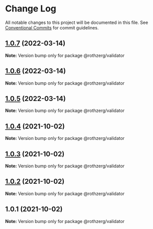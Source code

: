 # Change Log

All notable changes to this project will be documented in this file.
See [Conventional Commits](https://conventionalcommits.org) for commit guidelines.

## [1.0.7](https://github.com/emrerothzerg/rothzerg/compare/@rothzerg/validator@1.0.6...@rothzerg/validator@1.0.7) (2022-03-14)

**Note:** Version bump only for package @rothzerg/validator





## [1.0.6](https://github.com/emrerothzerg/rothzerg/compare/@rothzerg/validator@1.0.5...@rothzerg/validator@1.0.6) (2022-03-14)

**Note:** Version bump only for package @rothzerg/validator





## [1.0.5](https://github.com/emrerothzerg/rothzerg/compare/@rothzerg/validator@1.0.4...@rothzerg/validator@1.0.5) (2022-03-14)

**Note:** Version bump only for package @rothzerg/validator





## [1.0.4](https://github.com/emrerothzerg/rothzerg/compare/@rothzerg/validator@1.0.3...@rothzerg/validator@1.0.4) (2021-10-02)

**Note:** Version bump only for package @rothzerg/validator





## [1.0.3](https://github.com/emrerothzerg/rothzerg/compare/@rothzerg/validator@1.0.2...@rothzerg/validator@1.0.3) (2021-10-02)

**Note:** Version bump only for package @rothzerg/validator





## [1.0.2](https://github.com/emrerothzerg/rothzerg/compare/@rothzerg/validator@1.0.1...@rothzerg/validator@1.0.2) (2021-10-02)

**Note:** Version bump only for package @rothzerg/validator





## 1.0.1 (2021-10-02)

**Note:** Version bump only for package @rothzerg/validator
